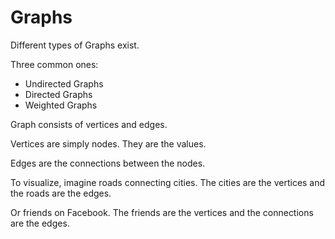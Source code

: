 # Graphs

Different types of Graphs exist.

Three common ones:

- Undirected Graphs
- Directed Graphs
- Weighted Graphs

Graph consists of vertices and edges.

Vertices are simply nodes. They are the values.

Edges are the connections between the nodes.

To visualize, imagine roads connecting cities. The cities are the vertices and the roads are the edges.

Or friends on Facebook. The friends are the vertices and the connections are the edges.

